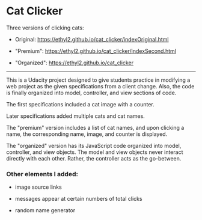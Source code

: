# Cat Clicker

Three versions of clicking cats:

- Original: https://ethyl2.github.io/cat_clicker/indexOriginal.html

- "Premium": https://ethyl2.github.io/cat_clicker/indexSecond.html

- "Organized": https://ethyl2.github.io/cat_clicker

-------------------------------

This is a Udacity project designed to give students practice in modifying a
web project as the given specifications from a client change. Also, the code is
finally organized into model, controller, and view sections of code.

The first specifications included a cat image with a counter.

Later specifications added multiple cats and cat names.

The "premium" version includes a list of cat names, and upon clicking a name,
the corresponding name, image, and counter is displayed.

The "organized" version has its JavaScript code organized into model, controller,
and view objects. The model and view objects never interact directly with each other.
Rather, the controller acts as the go-between.

### Other elements I added:

- image source links

- messages appear at certain numbers of total clicks

- random name generator
